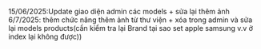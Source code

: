15/06/2025:Update giao diện admin các models + sửa lại thêm ảnh
6/7/2025: thêm chức năng thêm ảnh từ thư viện + xóa trong admin và sửa lại models products(cần kiểm tra lại Brand tại sao set apple samsung v.v ở index lại không được))